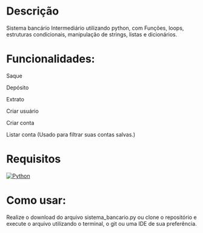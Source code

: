 # Descrição

Sistema bancário Intermediário utilizando python, com Funções, loops, estruturas condicionais, manipulação de strings, listas e dicionários.

# Funcionalidades:

Saque

Depósito

Extrato

Criar usuário 

Criar conta

Listar conta (Usado para filtrar suas contas salvas.)

# Requisitos

[![Python](https://img.shields.io/badge/Python-FFD43B?style=for-the-badge&logo=python&logoColor=blue)](https://www.python.org/)

# Como usar:

Realize o download do arquivo sistema_bancario.py ou clone o repositório e execute o arquivo utilizando o terminal, o git ou uma IDE de sua preferência.

